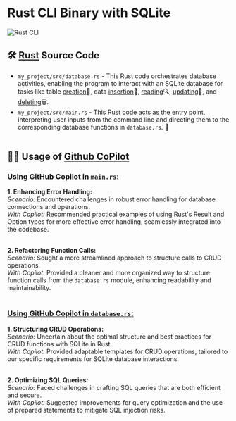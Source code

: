 # Rust CLI Binary with SQLite

![Rust CLI](https://github.com/nogibjj/ids706-individual-project-2/actions/workflows/rust_build.yml/badge.svg)

## 🛠️ <u>Rust</u> Source Code

* ``my_project/src/database.rs`` - This Rust code orchestrates database activities, enabling the program to interact with an SQLite database for tasks like table <u>creation</u>🔨, data <u>insertion</u>📌, <u>reading</u>🔍, <u>updating</u>🔄, and <u>deleting</u>🗑️.<br>
* ``my_project/src/main.rs`` - This Rust code acts as the entry point, interpreting user inputs from the command line and directing them to the corresponding database functions in ``database.rs``. 🚀 <br><br> 

## 🧑‍💻 Usage of <u>Github CoPilot</u>

### <u><b>Using GitHub Copilot in `main.rs`:</b></u>

<b>1. Enhancing Error Handling:</b><br>
  <i>Scenario:</i> Encountered challenges in robust error handling for database connections and operations.<br>
  <i>With Copilot:</i> Recommended practical examples of using Rust's Result and Option types for more effective error handling, seamlessly integrated into the codebase. <br><br>
      
<b>2. Refactoring Function Calls:</b><br>
  <i>Scenario:</i> Sought a more streamlined approach to structure calls to CRUD operations.<br>
  <i>With Copilot:</i> Provided a cleaner and more organized way to structure function calls from the `database.rs` module, enhancing readability and maintainability. <br><br>


### <u><b>Using GitHub Copilot in `database.rs`:</b></u>

<b>1. Structuring CRUD Operations:</b><br>
  <i>Scenario:</i> Uncertain about the optimal structure and best practices for CRUD functions with SQLite in Rust.<br>
  <i>With Copilot:</i> Provided adaptable templates for CRUD operations, tailored to our specific requirements for SQLite database interactions. <br><br>
      
<b>2. Optimizing SQL Queries:</b><br>
  <i>Scenario:</i> Faced challenges in crafting SQL queries that are both efficient and secure.<br>
  <i>With Copilot:</i> Suggested improvements for query optimization and the use of prepared statements to mitigate SQL injection risks. <br><br>


